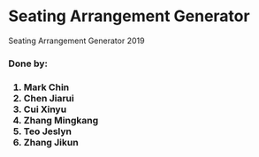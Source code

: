 # Seating Arrangement Generator
Seating Arrangement Generator 2019

<h3>Done by:<h3>
<ol>
	<li>Mark Chin</li>
	<li>Chen Jiarui</li>
	<li>Cui Xinyu</li>
	<li>Zhang Mingkang</li>
	<li>Teo Jeslyn</li>
	<li>Zhang Jikun</li>
</ol>